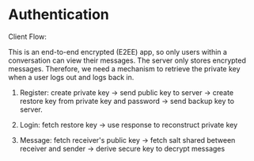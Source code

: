 # Authentication

Client Flow:

This is an end-to-end encrypted (E2EE) app, so only users within a conversation can view their messages. The server only stores encrypted messages. Therefore, we need a mechanism to retrieve the private key when a user logs out and logs back in.

1. Register: create private key -> send public key to server -> create restore key from private key and password -> send backup key to server.

2. Login: fetch restore key -> use response to reconstruct private key

3. Message: fetch receiver's public key -> fetch salt shared between receiver and sender -> derive secure key to decrypt messages


